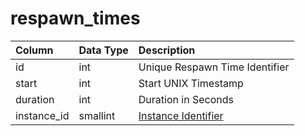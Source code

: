 # respawn_times

| Column | Data Type | Description |
| :--- | :--- | :--- |
| id | int | Unique Respawn Time Identifier |
| start | int | Start UNIX Timestamp |
| duration | int | Duration in Seconds |
| instance_id | smallint | [Instance Identifier](../../../schema/categories/instances/instance_list.md) |


